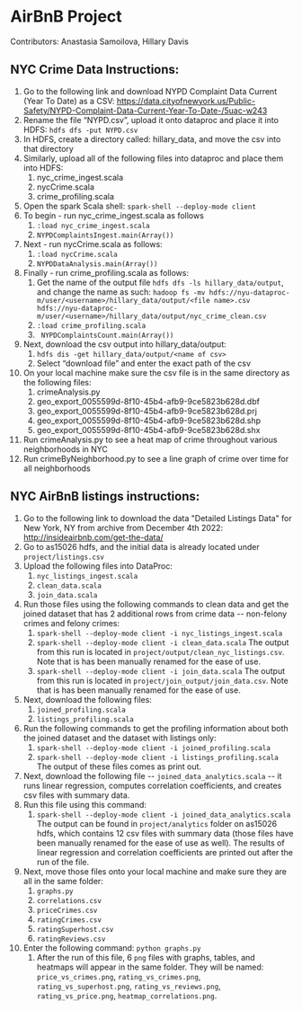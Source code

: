 # AirBnB Project

Contributors: Anastasia Samoilova, Hillary Davis

## NYC Crime Data Instructions:
1. Go to the following link and download NYPD Complaint Data Current (Year To Date) as a CSV: https://data.cityofnewyork.us/Public-Safety/NYPD-Complaint-Data-Current-Year-To-Date-/5uac-w243
2. Rename the file “NYPD.csv”, upload it onto dataproc and place it into HDFS: `hdfs dfs -put NYPD.csv`
3. In HDFS, create a directory called: hillary_data, and move the csv into that directory
4. Similarly, upload all of the following files into dataproc and place them into HDFS:
    1. nyc_crime_ingest.scala
    2. nycCrime.scala
    3. crime_profiling.scala
5. Open the spark Scala shell: `spark-shell --deploy-mode client`
6. To begin - run nyc_crime_ingest.scala as follows
    1.  `:load nyc_crime_ingest.scala`
    2.  `NYPDComplaintsIngest.main(Array())`
7. Next - run nycCrime.scala as follows:
    1.  `:load nycCrime.scala`
    2.  `NYPDDataAnalysis.main(Array())`
8. Finally - run crime_profiling.scala as follows:
    1.  Get the name of the output file `hdfs dfs -ls hillary_data/output`, and change the name as such:
    `hadoop fs -mv hdfs://nyu-dataproc-m/user/<username>/hillary_data/output/<file name>.csv hdfs://nyu-dataproc-m/user/<username>/hillary_data/output/nyc_crime_clean.csv`
    2.  `:load crime_profiling.scala`
    3.  ` NYPDComplaintsCount.main(Array())`
9. Next, download the csv output into hillary_data/output:
    1. `hdfs dis -get hillary_data/output/<name of csv>`
    2. Select “download file” and enter the exact path of the csv
10. On your local machine make sure the csv file is in the same directory as the following files:
    1. crimeAnalysis.py
    2. geo_export_0055599d-8f10-45b4-afb9-9ce5823b628d.dbf
    3. geo_export_0055599d-8f10-45b4-afb9-9ce5823b628d.prj
    4. geo_export_0055599d-8f10-45b4-afb9-9ce5823b628d.shp
    5. geo_export_0055599d-8f10-45b4-afb9-9ce5823b628d.shx
11. Run crimeAnalysis.py to see a heat map of crime throughout various neighborhoods in NYC
12. Run crimeByNeighborhood.py to see a line graph of crime over time for all neighborhoods

## NYC AirBnB listings instructions:
1. Go to the following link to download the data "Detailed Listings Data" for New York, NY from archive from December 4th 2022: http://insideairbnb.com/get-the-data/
2. Go to as15026 hdfs, and the initial data is already located under `project/listings.csv`
3. Upload the following files into DataProc: 
    1. `nyc_listings_ingest.scala`
    2. `clean_data.scala`
    3. `join_data.scala`
4. Run those files using the following commands to clean data and get the joined dataset that has 2 additional rows from crime data -- non-felony crimes and felony crimes: 
    1. `spark-shell --deploy-mode client -i nyc_listings_ingest.scala`
    2. `spark-shell --deploy-mode client -i clean_data.scala`
    The output from this run is located in `project/output/clean_nyc_listings.csv`. Note that is has been manually renamed for the ease of use. 
    3. `spark-shell --deploy-mode client -i join_data.scala`
    The output from this run is located in `project/join_output/join_data.csv`. Note that is has been manually renamed for the ease of use.
5. Next, download the following files: 
    1. `joined_profiling.scala`
    2. `listings_profiling.scala`
6. Run the following commands to get the profiling information about both the joined dataset and the dataset with listings only:
    1. `spark-shell --deploy-mode client -i joined_profiling.scala`
    2. `spark-shell --deploy-mode client -i listings_profiling.scala`
    The output of these files comes as print out. 
7. Next, download the following file --  `joined_data_analytics.scala` -- it runs linear regression, computes correlation coefficients, and creates csv files with summary data. 
8. Run this file using this command: 
    1. `spark-shell --deploy-mode client -i joined_data_analytics.scala`
    The output can be found in `project/analytics` folder on as15026 hdfs, which contains 12 csv files with summary data (those files have been manually renamed for the ease of use as well). The results of linear regression and correlation coefficients are printed out after the run of the file. 
9. Next, move those files onto your local machine and make sure they are all in the same folder: 
    1. `graphs.py`
    2. `correlations.csv`
    3. `priceCrimes.csv`
    4. `ratingCrimes.csv`
    5. `ratingSuperhost.csv`
    6. `ratingReviews.csv`
10. Enter the following command: `python graphs.py`
    1. After the run of this file, 6 `png` files with graphs, tables, and heatmaps will appear in the same folder. They will be named: 
    `price_vs_crimes.png`, `rating_vs_crimes.png`, `rating_vs_superhost.png`, `rating_vs_reviews.png`, `rating_vs_price.png`, `heatmap_correlations.png`. 

